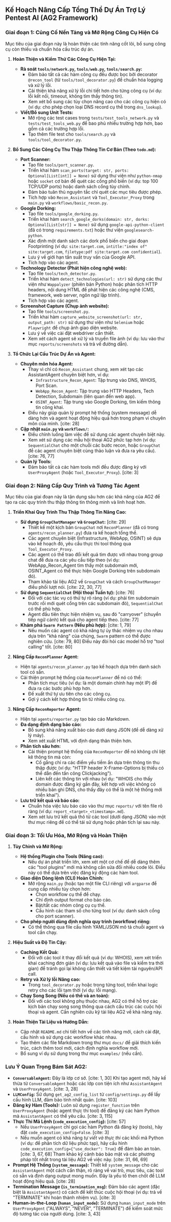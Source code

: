 ## Kế Hoạch Nâng Cấp Tổng Thể Dự Án Trợ Lý Pentest AI (AG2 Framework)

### Giai đoạn 1: Củng Cố Nền Tảng và Mở Rộng Công Cụ Hiện Có

Mục tiêu của giai đoạn này là hoàn thiện các tính năng cốt lõi, bổ sung công cụ còn thiếu và chuẩn hóa cấu trúc dự án.

1.  **Hoàn Thiện và Kiểm Thử Các Công Cụ Hiện Tại:**
    * **Rà soát `tools/network.py`, `tools/web.py`, `tools/search.py`:**
        * Đảm bảo tất cả các hàm công cụ đều được bọc bởi decorator `@recon_tool` (từ `tools/tool_decorator.py`) để chuẩn hóa logging và xử lý lỗi.
        * Cải thiện khả năng xử lý lỗi chi tiết hơn cho từng công cụ (ví dụ: lỗi kết nối, timeout, không tìm thấy thông tin).
        * Xem xét bổ sung các tùy chọn nâng cao cho các công cụ hiện có (ví dụ: cho phép chọn loại DNS record cụ thể trong `dns_lookup`).
    * **Viết/Bổ sung Unit Tests:**
        * Mở rộng các test cases trong `tests/test_tools_network.py` và `tests/test_tools_web.py` để bao phủ nhiều trường hợp hơn, bao gồm cả các trường hợp lỗi.
        * Tạo thêm file test cho `tools/search.py` và `tools/tool_decorator.py`.

2.  **Bổ Sung Các Công Cụ Thu Thập Thông Tin Cơ Bản (Theo `todo.md`):**
    * **Port Scanner:**
        * Tạo file `tools/port_scanner.py`.
        * Triển khai hàm `scan_ports(target: str, ports: Optional[List[int]] = None)` sử dụng thư viện như `python-nmap` hoặc `socket` cơ bản để quét các cổng phổ biến (ví dụ: top 100 TCP/UDP ports) hoặc danh sách cổng tùy chỉnh.
        * Đảm bảo tuân thủ nguyên tắc chỉ quét các mục tiêu được phép.
        * Tích hợp vào `Recon_Assistant` và `Tool_Executor_Proxy` trong `main.py` và `workflows/basic_recon.py`.
    * **Google Dorking:**
        * Tạo file `tools/google_dorking.py`.
        * Triển khai hàm `search_google_dorks(domain: str, dorks: Optional[List[str]] = None)` sử dụng `google-api-python-client` (đã có trong `requirements.txt`) hoặc thư viện `googlesearch-python`.
        * Xác định một danh sách các dork phổ biến cho giai đoạn Footprinting (ví dụ: `site:target.com`, `intitle:"index of" site:target.com`, `filetype:pdf site:target.com confidential`).
        * Lưu ý về giới hạn tần suất truy vấn của Google API.
        * Tích hợp vào các agent.
    * **Technology Detector (Phát hiện công nghệ web):**
        * Tạo file `tools/tech_detector.py`.
        * Triển khai hàm `detect_technologies(url: str)` sử dụng các thư viện như `Wappalyzer` (phiên bản Python) hoặc phân tích HTTP headers, nội dung HTML để phát hiện các công nghệ (CMS, framework, web server, ngôn ngữ lập trình).
        * Tích hợp vào các agent.
    * **Screenshot Capture (Chụp ảnh website):**
        * Tạo file `tools/screenshot.py`.
        * Triển khai hàm `capture_website_screenshot(url: str, output_path: str)` sử dụng thư viện như `Selenium` hoặc `Playwright` để chụp ảnh giao diện website.
        * Lưu ý về việc cài đặt webdriver cần thiết.
        * Xem xét cách agent sẽ xử lý và truyền file ảnh (ví dụ: lưu vào thư mục `reports/screenshots` và trả về đường dẫn).

3.  **Tổ Chức Lại Cấu Trúc Dự Án và Agent:**
    * **Chuyên môn hóa Agent:**
        * Thay vì chỉ có `Recon_Assistant` chung, xem xét tạo các AssistantAgent chuyên biệt hơn, ví dụ:
            * `Infrastructure_Recon_Agent`: Tập trung vào DNS, WHOIS, Port Scan.
            * `WebApp_Recon_Agent`: Tập trung vào HTTP Headers, Tech Detection, Subdomain (liên quan đến web app).
            * `OSINT_Agent`: Tập trung vào Google Dorking, tìm kiếm thông tin công khai.
        * Điều này giúp quản lý prompt hệ thống (system message) dễ dàng hơn và agent hoạt động hiệu quả hơn trong phạm vi chuyên môn của mình. [cite: 28]
    * **Cập nhật `main.py` và `workflows/`:**
        * Điều chỉnh luồng làm việc để sử dụng các agent chuyên biệt này.
        * Xem xét sử dụng các mẫu hội thoại AG2 phức tạp hơn (ví dụ: `SequentialChat` cho một chuỗi các bước recon, hoặc `GroupChat` để các agent chuyên biệt cùng thảo luận và đưa ra yêu cầu). [cite: 76, 77]
    * **Quản lý Tools:**
        * Đảm bảo tất cả các hàm tools mới đều được đăng ký với `UserProxyAgent` (hoặc `Tool_Executor_Proxy`). [cite: 3]

### Giai đoạn 2: Nâng Cấp Quy Trình và Tương Tác Agent

Mục tiêu của giai đoạn này là tận dụng sâu hơn các khả năng của AG2 để tạo ra các quy trình thu thập thông tin thông minh và linh hoạt hơn.

1.  **Triển Khai Quy Trình Thu Thập Thông Tin Nâng Cao:**
    * **Sử dụng `GroupChatManager` và `GroupChat`:** [cite: 29]
        * Thiết kế một kịch bản `GroupChat` nơi `ReconPlanner` (đã có trong `agents/recon_planner.py`) đưa ra kế hoạch tổng thể.
        * Các agent chuyên biệt (Infrastructure, WebApp, OSINT) sẽ dựa vào kế hoạch đó, yêu cầu thực thi tool thông qua `Tool_Executor_Proxy`.
        * Các agent có thể trao đổi kết quả tìm được với nhau trong group chat để đưa ra các yêu cầu tiếp theo (ví dụ: WebApp_Recon_Agent tìm thấy một subdomain mới, OSINT_Agent có thể thực hiện Google Dorking trên subdomain đó).
        * Tham khảo tài liệu AG2 về `GroupChat` và cách `GroupChatManager` điều phối lượt nói. [cite: 22, 30, 77]
    * **Sử dụng `SequentialChat` (Hội thoại Tuần tự):** [cite: 76]
        * Đối với các tác vụ có thứ tự rõ ràng (ví dụ: phải tìm subdomain trước rồi mới quét cổng trên các subdomain đó), `SequentialChat` có thể phù hợp.
        * Agent đầu tiên thực hiện nhiệm vụ, sau đó "carryover" (chuyển tiếp ngữ cảnh) kết quả cho agent tiếp theo. [cite: 77]
    * **Khám phá `Swarm Pattern` (Nếu phù hợp):** [cite: 1, 79]
        * Nếu muốn các agent có khả năng tự ủy thác nhiệm vụ cho nhau dựa trên "khả năng" của chúng, `Swarm` pattern có thể được nghiên cứu. [cite: 79, 80] Điều này đòi hỏi các model hỗ trợ "tool calling" tốt. [cite: 80]

2.  **Nâng Cấp `ReconPlanner` Agent:**
    * Hiện tại `agents/recon_planner.py` tạo kế hoạch dựa trên danh sách tool có sẵn.
    * Cải thiện prompt hệ thống của `ReconPlanner` để nó có thể:
        * Phân tích mục tiêu (ví dụ: là một domain chính hay một IP) để đưa ra các bước phù hợp hơn.
        * Đề xuất thứ tự ưu tiên cho các công cụ.
        * Gợi ý cách kết hợp thông tin từ nhiều công cụ.

3.  **Nâng Cấp `ReconReporter` Agent:**
    * Hiện tại `agents/reporter.py` tạo báo cáo Markdown.
    * **Đa dạng định dạng báo cáo:**
        * Bổ sung khả năng xuất báo cáo dưới dạng JSON (để dễ dàng xử lý máy).
        * Xem xét xuất HTML với định dạng thân thiện hơn.
    * **Phân tích sâu hơn:**
        * Cải thiện prompt hệ thống của `ReconReporter` để nó không chỉ liệt kê thông tin mà còn:
            * Cố gắng chỉ ra các điểm yếu tiềm ẩn dựa trên thông tin thu thập được (ví dụ: "HTTP header X-Frame-Options bị thiếu có thể dẫn đến tấn công Clickjacking").
            * Liên kết các thông tin với nhau (ví dụ: "WHOIS cho thấy domain được đăng ký gần đây, kết hợp với việc không có nhiều bản ghi DNS, cho thấy đây có thể là một hệ thống mới triển khai").
    * **Lưu trữ kết quả và báo cáo:**
        * Chuẩn hóa việc lưu báo cáo vào thư mục `reports/` với tên file rõ ràng (ví dụ: `report_<target>_<timestamp>.md`).
        * Xem xét lưu trữ kết quả thô từ các tool (dưới dạng JSON) vào một thư mục riêng để có thể tái sử dụng hoặc phân tích lại sau này.

### Giai đoạn 3: Tối Ưu Hóa, Mở Rộng và Hoàn Thiện

1.  **Tùy Chỉnh và Mở Rộng:**
    * **Hệ thống Plugin cho Tools (Nâng cao):**
        * Nếu dự án phát triển lớn, xem xét một cơ chế để dễ dàng thêm các "tool plugins" mới mà không cần sửa đổi nhiều code lõi. Điều này có thể dựa trên việc đăng ký động các hàm tool.
    * **Giao diện Dòng lệnh (CLI) Hoàn Chỉnh:**
        * Mở rộng `main.py` (hoặc tạo một file CLI riêng) với `argparse` để cung cấp nhiều tùy chọn hơn:
            * Chọn workflow cụ thể để chạy.
            * Chỉ định output format cho báo cáo.
            * Bật/tắt các nhóm công cụ cụ thể.
            * Cấu hình các tham số cho từng tool (ví dụ: danh sách cổng cho port scanner).
    * **Cho phép người dùng định nghĩa quy trình (workflow) riêng:**
        * Có thể thông qua file cấu hình YAML/JSON mô tả chuỗi agent và tool cần chạy.

2.  **Hiệu Suất và Độ Tin Cậy:**
    * **Caching Kết Quả:**
        * Đối với các tool ít thay đổi kết quả (ví dụ: WHOIS), xem xét triển khai caching đơn giản (ví dụ: lưu kết quả vào file và kiểm tra thời gian) để tránh gọi lại không cần thiết và tiết kiệm tài nguyên/API call.
    * **Retry và Xử lý lỗi Nâng cao:**
        * Trong `tool_decorator.py` hoặc trong từng tool, triển khai logic retry cho các lỗi tạm thời (ví dụ: lỗi mạng).
    * **Chạy Song Song (Nếu có thể và an toàn):**
        * Đối với các tool không phụ thuộc nhau, AG2 có thể hỗ trợ các kịch bản chạy song song thông qua cách cấu trúc các cuộc hội thoại và agent. Cần nghiên cứu kỹ tài liệu AG2 về khả năng này.

3.  **Hoàn Thiện Tài Liệu và Hướng Dẫn:**
    * Cập nhật `README.md` chi tiết hơn về các tính năng mới, cách cài đặt, cấu hình và sử dụng các workflow khác nhau.
    * Tạo thêm các file Markdown trong thư mục `docs/` để giải thích kiến trúc, cách thêm tool mới, cách định nghĩa workflow mới.
    * Bổ sung ví dụ sử dụng trong thư mục `examples/` (nếu cần).

### Lưu Ý Quan Trọng Bám Sát AG2:

* **`ConversableAgent`:** Đây là lớp cơ sở. [cite: 1, 30] Khi tạo agent mới, hãy kế thừa từ `ConversableAgent` hoặc các lớp con tiện ích như `AssistantAgent` và `UserProxyAgent`. [cite: 3, 28]
* **`LLMConfig`:** Sử dụng `get_ag2_config_list` từ `config/settings.py` để lấy cấu hình LLM, đảm bảo tính nhất quán. [cite: 103]
* **Đăng ký Hàm (Tools):** Luôn sử dụng `register_function` trên `UserProxyAgent` (hoặc agent thực thi tool) để đăng ký các hàm Python mà `AssistantAgent` có thể yêu cầu. [cite: 3, 115]
* **Thực Thi Mã Lệnh (`code_execution_config`):** [cite: 57]
    * Nếu `UserProxyAgent` chỉ gọi các hàm Python đã đăng ký (tools), hãy đặt `code_execution_config=False`. [cite: 3]
    * Nếu muốn agent có khả năng *tự viết và thực thi* các khối mã Python (ví dụ: để phân tích dữ liệu phức tạp), hãy cấu hình `code_execution_config={"use_docker": True}` để đảm bảo an toàn. [cite: 3, 67, 68] Tham khảo kỹ cảnh báo bảo mật và các phương pháp tốt nhất trong tài liệu AG2 về việc này. [cite: 31, 66, 69]
* **Prompt Hệ Thống (`system_message`):** Thiết kế `system_message` cho các `AssistantAgent` một cách cẩn thận, rõ ràng về vai trò, mục tiêu, các tool có sẵn và định dạng output mong muốn. Đây là yếu tố then chốt để LLM hoạt động hiệu quả. [cite: 28]
* **Termination Message (`is_termination_msg`):** Đảm bảo các agent (đặc biệt là `AssistantAgent`) có cách để kết thúc cuộc hội thoại (ví dụ: trả về "TERMINATE" khi hoàn thành nhiệm vụ). [cite: 3]
* **Human-in-the-Loop (`human_input_mode`):** Sử dụng `human_input_mode` trên `UserProxyAgent` ("ALWAYS", "NEVER", "TERMINATE") để kiểm soát mức độ tương tác của người dùng. [cite: 3, 43]